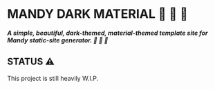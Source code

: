 # MANDY DARK MATERIAL :nail_care: :rocket: :ribbon:

***A simple, beautiful, dark-themed, material-themed template site for Mandy static-site generator. :nail_care: :rocket: :ribbon:***

## STATUS :warning:

This project is still heavily W.I.P.